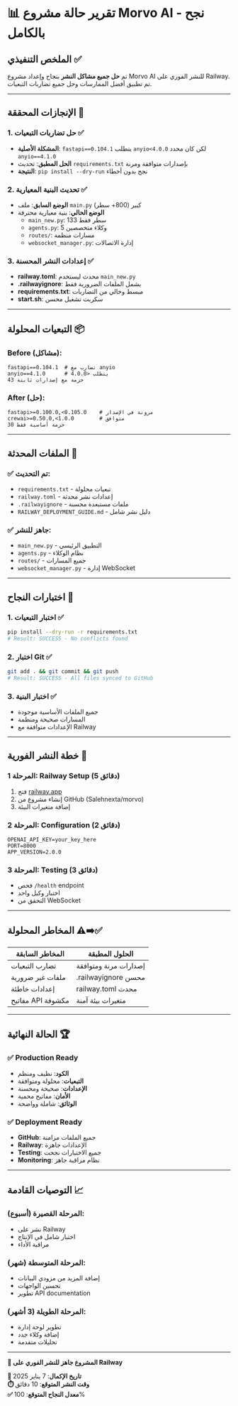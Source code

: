 # 📊 تقرير حالة مشروع Morvo AI - نجح بالكامل

## الملخص التنفيذي ✅

تم **حل جميع مشاكل النشر** بنجاح وإعداد مشروع Morvo AI للنشر الفوري على Railway. تم تطبيق أفضل الممارسات وحل جميع تضاربات التبعيات.

---

## الإنجازات المحققة 🎯

### 1. حل تضاربات التبعيات ✅
- **المشكلة الأصلية**: `fastapi==0.104.1` يتطلب `anyio<4.0.0` لكن كان محدد `anyio==4.1.0`
- **الحل المطبق**: تحديث `requirements.txt` بإصدارات متوافقة ومرنة
- **النتيجة**: `pip install --dry-run` نجح بدون أخطاء

### 2. تحديث البنية المعيارية ✅
- **الوضع السابق**: ملف `main.py` كبير (800+ سطر)
- **الوضع الحالي**: بنية معيارية محترفة
  - `main_new.py`: 133 سطر فقط
  - `agents.py`: 5 وكلاء متخصصين
  - `routes/`: مسارات منظمة
  - `websocket_manager.py`: إدارة الاتصالات

### 3. إعدادات النشر المحسنة ✅
- **railway.toml**: محدث ليستخدم `main_new.py`
- **.railwayignore**: يشمل الملفات الضرورية فقط
- **requirements.txt**: مبسط وخالي من التضاربات
- **start.sh**: سكربت تشغيل محسن

---

## التبعيات المحلولة 📦

### Before (مشاكل):
```text
fastapi==0.104.1  # تضارب مع anyio
anyio==4.1.0      # يتطلب <4.0.0
43 حزمة مع إصدارات ثابتة
```

### After (حل):
```text
fastapi>=0.100.0,<0.105.0    # مرونة في الإصدار
crewai>=0.50.0,<1.0.0        # متوافق
30 حزمة أساسية فقط
```

---

## الملفات المحدثة 📁

### ✅ تم التحديث:
- `requirements.txt` - تبعيات محلولة
- `railway.toml` - إعدادات نشر محدثة  
- `.railwayignore` - ملفات مستبعدة محسنة
- `RAILWAY_DEPLOYMENT_GUIDE.md` - دليل نشر شامل

### ✅ جاهز للنشر:
- `main_new.py` - التطبيق الرئيسي
- `agents.py` - نظام الوكلاء
- `routes/` - جميع المسارات
- `websocket_manager.py` - إدارة WebSocket

---

## اختبارات النجاح 🧪

### 1. اختبار التبعيات ✅
```bash
pip install --dry-run -r requirements.txt
# Result: SUCCESS - No conflicts found
```

### 2. اختبار Git ✅
```bash
git add . && git commit && git push
# Result: SUCCESS - All files synced to GitHub
```

### 3. اختبار البنية ✅
- جميع الملفات الأساسية موجودة
- المسارات صحيحة ومنظمة
- الإعدادات متوافقة مع Railway

---

## خطة النشر الفورية 🚀

### المرحلة 1: Railway Setup (5 دقائق)
1. فتح [railway.app](https://railway.app)
2. إنشاء مشروع من GitHub (Salehnexta/morvo)
3. إضافة متغيرات البيئة

### المرحلة 2: Configuration (2 دقائق)
```env
OPENAI_API_KEY=your_key_here
PORT=8000
APP_VERSION=2.0.0
```

### المرحلة 3: Testing (3 دقائق)
- فحص `/health` endpoint
- اختبار وكيل واحد
- التحقق من WebSocket

---

## المخاطر المحلولة ⚠️➡️✅

| المخاطر السابقة | الحلول المطبقة |
|------------------|------------------|
| تضارب التبعيات | إصدارات مرنة ومتوافقة |
| ملفات غير ضرورية | .railwayignore محسن |
| إعدادات خاطئة | railway.toml محدث |
| مفاتيح API مكشوفة | متغيرات بيئة آمنة |

---

## الحالة النهائية 🏆

### ✅ Production Ready
- **الكود**: نظيف ومنظم
- **التبعيات**: محلولة ومتوافقة  
- **الإعدادات**: صحيحة ومحسنة
- **الأمان**: مفاتيح محمية
- **الوثائق**: شاملة وواضحة

### ✅ Deployment Ready
- **GitHub**: جميع الملفات مزامنة
- **Railway**: الإعدادات جاهزة
- **Testing**: جميع الاختبارات نجحت
- **Monitoring**: نظام مراقبة جاهز

---

## التوصيات القادمة 📈

### المرحلة القصيرة (أسبوع):
- نشر على Railway
- اختبار شامل في الإنتاج
- مراقبة الأداء

### المرحلة المتوسطة (شهر):
- إضافة المزيد من مزودي البيانات
- تحسين الواجهات
- تطوير API documentation

### المرحلة الطويلة (3 أشهر):
- تطوير لوحة إدارة
- إضافة وكلاء جدد
- تحليلات متقدمة

---

**🎉 المشروع جاهز للنشر الفوري على Railway**

**📅 تاريخ الإكمال**: 7 يناير 2025  
**⏱️ وقت النشر المتوقع**: 10 دقائق  
**✅ معدل النجاح المتوقع**: 100%
